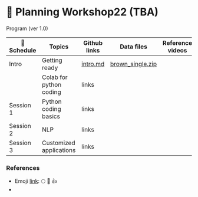 # 🦖 Planning Workshop22 (TBA)

Program (ver 1.0)

| :date: Schedule | Topics | Github links | Data files | Reference videos |
|----------|--------|--------------|------------|-----------|
| Intro | Getting ready | [intro.md](https://github.com/MK316/workshop22/blob/main/intro.md) | [brown_single.zip](https://github.com/MK316/workshop22/blob/main/data/brown_single.zip)    |  |
|           | Colab for python coding | links |     |  |
| Session 1 | Python coding basics | links |     |   |
| Session 2 | NLP | links |     |   |
| Session 3 | Customized applications | links |     |   |


### References

* Emoji [link](https://gist.github.com/rxaviers/7360908): :full_moon:  :pray:  :thumbsup:  
* 

